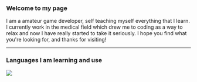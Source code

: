 ### Welcome to my page

I am a amateur game developer, self teaching myself everything that I learn. I currently work in the medical field which drew me to coding as a way to relax and now I have really started to take it seriously. I hope you find what you're looking for, and thanks for visiting!

---

### Languages I am learning and use
![](https://img.shields.io/badge/Markdown-000000?style=for-the-badge&logo=markdown&logoColor=white)&nbsp;
